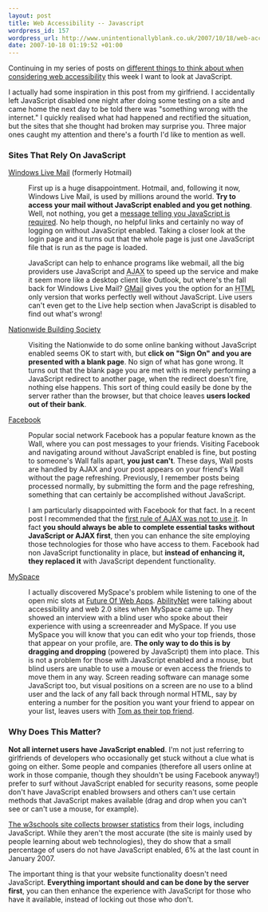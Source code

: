 ```yaml
---
layout: post
title: Web Accessibility -- Javascript
wordpress_id: 157
wordpress_url: http://www.unintentionallyblank.co.uk/2007/10/18/web-accessibility-javascript/
date: 2007-10-18 01:19:52 +01:00
---
```

<p>Continuing in my series of posts on <a href="http://www.unintentionallyblank.co.uk/2007/09/17/web-accessibility-not-just-for-the-blind/">different things to think about when considering web accessibility</a> this week I want to look at JavaScript.</p>

<p>I actually had some inspiration in this post from my girlfriend. I accidentally left JavaScript disabled one night after doing some testing on a site and came home the next day to be told there was "something wrong with the internet." I quickly realised what had happened and rectified the situation, but the sites that she thought had broken may surprise you. Three major ones caught my attention and there's a fourth I'd like to mention as well.</p>

<h3>Sites That Rely On JavaScript</h3>

<dl>
<dt><a href="http://www.hotmail.com">Windows Live Mail</a> (formerly Hotmail)</dt>
<dd><p>First up is a huge disappointment. Hotmail, and, following it now, Windows Live Mail, is used by millions around the world. <strong>Try to access your mail without JavaScript enabled and you get nothing</strong>. Well, not nothing, you get a <a href="https://login.live.com/jsDisabled.srf?lc=1033">message telling you JavaScript is required</a>. No help though, no helpful links and certainly no way of logging on without JavaScript enabled. Taking a closer look at the login page and it turns out that the whole page is just one JavaScript file that is run as the page is loaded.</p>
<p>JavaScript can help to enhance programs like webmail, all the big providers use JavaScript and <abbr title="Asynchronous JavaScript and XML">AJAX</abbr> to speed up the service and make it seem more like a desktop client like Outlook, but where's the fall back for Windows Live Mail? <a href="http://www.gmail.com">GMail</a> gives you the option for an <abbr title="Hyper Text Markup Language">HTML</abbr> only version that works perfectly well without JavaScript. Live users can't even get to the Live help section when JavaScript is disabled to find out what's wrong!</p></dd>
<dt><a href="http://www.nationwide.co.uk">Nationwide Building Society</a></dt>
<dd><p>Visiting the Nationwide to do some online banking without JavaScript enabled seems OK to start with, but <strong>click on "Sign On" and you are presented with a blank page</strong>. No sign of what has gone wrong. It turns out that the blank page you are met with is merely performing a JavaScript redirect to another page, when the redirect doesn't fire, nothing else happens. This sort of thing could easily be done by the server rather than the browser, but that choice leaves <strong>users locked out of their bank</strong>.</p></dd>
<dt><a href="http://www.facebook.com">Facebook</a></dt>
<dd><p>Popular social network Facebook has a popular feature known as the Wall, where you can post messages to your friends. Visiting Facebook and navigating around without JavaScript enabled is fine, but posting to someone's Wall falls apart, <strong>you just can't</strong>. These days, Wall posts are handled by AJAX and your post appears on your friend's Wall without the page refreshing. Previously, I remember posts being processed normally, by submitting the form and the page refreshing, something that can certainly be accomplished without JavaScript.</p>
<p>I am particularly disappointed with Facebook for that fact. In a recent post I recommended that the <a href="http://www.unintentionallyblank.co.uk/2007/07/06/learning-ajax-lesson-1-dont-use-ajax/">first rule of AJAX was not to use it</a>. In fact <strong>you should always be able to complete essential tasks without JavaScript or AJAX first</strong>, then you can enhance the site employing those technologies for those who have access to them. Facebook had non JavaScript functionality in place, but <strong>instead of enhancing it, they replaced it</strong> with JavaScript dependent functionality.</p></dd>
<dt><a href="http://www.myspace.com">MySpace</a></dt>
<dd><p>I actually discovered MySpace's problem while listening to one of the open mic slots at <a href="http://www.futureofwebapps.com">Future Of Web Apps</a>. <a href="http://www.abilitynet.org.uk/">AbilityNet</a> were talking about accessibility and web 2.0 sites when MySpace came up. They showed an interview with a blind user who spoke about their experience with using a screenreader and MySpace. If you use MySpace you will know that you can edit who your top friends, those that appear on your profile, are. <strong>The only way to do this is by dragging and dropping</strong> (powered by JavaScript) them into place. This is not a problem for those with JavaScript enabled and a mouse, but blind users are unable to use a mouse or even access the friends to move them in any way. Screen reading software can manage some JavaScript too, but visual positions on a screen are no use to a blind user and the lack of any fall back through normal HTML, say by entering a number for the position you want your friend to appear on your list, leaves users with <a href="http://www.businessweek.com/the_thread/techbeat/archives/2006/03/tom_is_not_my_f.html">Tom as their top friend</a>.</p></dd>
</dl>

<h3>Why Does This Matter?</h3>

<p><strong>Not all internet users have JavaScript enabled</strong>. I'm not just referring to girlfriends of developers who occasionally get stuck without a clue what is going on either. Some people and companies (therefore all users online at work in those companie, though they shouldn't be using Facebook anyway!) prefer to surf without JavaScript enabled for security reasons, some people don't have JavaScript enabled browsers and others can't use certain methods that JavaScript makes available (drag and drop when you can't see or can't use a mouse, for example).</p>

<p><a href="http://www.w3schools.com/browsers/browsers_stats.asp">The w3schools site collects browser statistics</a> from their logs, including JavaScript. While they aren't the most accurate (the site is mainly used by people learning about web technologies), they do show that a small percentage of users do not have JavaScript enabled, 6% at the last count in January 2007.</p>

<p>The important thing is that your website functionality doesn't need JavaScript. <strong>Everything important should and can be done by the server first</strong>, you can then enhance the experience with JavaScript for those who have it available, instead of locking out those who don't.</p>
